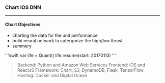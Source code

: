 ### Chart iOS DNN
---
#### Chart Objectives
- charting the data for the unit performance
- build neural network to catergorize the high/low thrust
- summery

'''swift
var life = Quant()
life.resume(start: 20170113)
'''

> Backend: Python and Amazon Web Services
> Frontend: iOS and ReactJS
> Framework: Chart, S3, DynamoDB, Flask, TensorFlow
> Hosting: Docker and Digital Ocean


 

